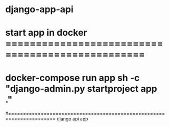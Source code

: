 # django-app-api

# start app in docker =================================================
# docker-compose run app sh -c "django-admin.py startproject app ."
#======================================================================
django api app
